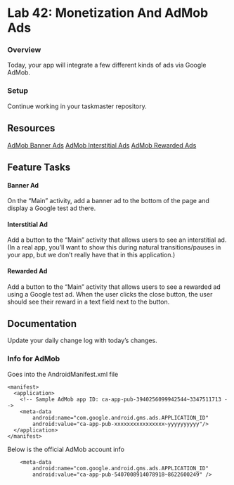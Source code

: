# Lab 42: Monetization And AdMob Ads

### Overview
Today, your app will integrate a few different kinds of ads via Google AdMob.

### Setup
Continue working in your taskmaster repository.

## Resources
[AdMob Banner Ads](https://developers.google.com/admob/android/banner)
[AdMob Interstitial Ads](https://developers.google.com/admob/android/interstitial)
[AdMob Rewarded Ads](https://developers.google.com/admob/android/rewarded)

## Feature Tasks

#### Banner Ad
On the “Main” activity, add a banner ad to the bottom of the page and display a Google test ad there.

#### Interstitial Ad
Add a button to the “Main” activity that allows users to see an interstitial ad. (In a real app, 
you’ll want to show this during natural transitions/pauses in your app, but we don’t really have 
that in this application.)

#### Rewarded Ad
Add a button to the “Main” activity that allows users to see a rewarded ad using a Google test ad. 
When the user clicks the close button, the user should see their reward in a text field next to the button.

## Documentation
Update your daily change log with today’s changes.

### Info for AdMob

Goes into the AndroidManifest.xml file

    <manifest>
      <application>
        <!-- Sample AdMob app ID: ca-app-pub-3940256099942544~3347511713 -->
        <meta-data
            android:name="com.google.android.gms.ads.APPLICATION_ID"
            android:value="ca-app-pub-xxxxxxxxxxxxxxxx~yyyyyyyyyy"/>
      </application>
    </manifest>


Below is the official AdMob account info

        <meta-data
            android:name="com.google.android.gms.ads.APPLICATION_ID"
            android:value="ca-app-pub-5407008914078918~8622600249" />